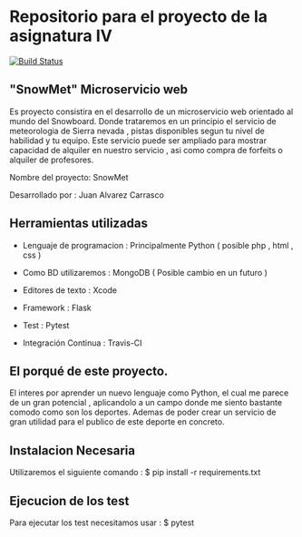 # Repositorio para el proyecto de la asignatura IV 

[![Build Status](https://travis-ci.org/vaderrama/Proyecto-IV.svg?branch=master)](https://travis-ci.org/vaderrama/Proyecto-IV)


## "SnowMet" Microservicio web 

Es proyecto consistira en el desarrollo de un microservicio web orientado al mundo del Snowboard. Donde trataremos en un principio el servicio de meteorologia de Sierra nevada , pistas disponibles segun tu nivel de habilidad y tu equipo. Este servicio puede ser ampliado para mostrar capacidad de alquiler en nuestro servicio , asi como compra de forfeits o alquiler de profesores. 
    
Nombre del proyecto: SnowMet
    
Desarrollado por : Juan Alvarez Carrasco
    
    
    
## Herramientas utilizadas 

- Lenguaje de programacion : Principalmente Python ( posible php , html , css )

- Como BD utilizaremos : MongoDB ( Posible cambio en un futuro )

- Editores de texto : Xcode 

- Framework : Flask

- Test : Pytest

- Integración Continua : Travis-CI


## El porqué de este proyecto.

 El interes por aprender un nuevo lenguaje como Python, el cual me parece de un gran potencial ,  aplicandolo a un campo donde me siento bastante comodo como son los deportes. Ademas de poder crear un servicio de gran utilidad para el publico de este deporte en concreto. 



## Instalacion Necesaria 

Utilizaremos el siguiente comando : $ pip install -r requirements.txt

## Ejecucion de los test

Para ejecutar los test necesitamos usar : $ pytest


